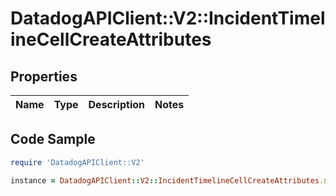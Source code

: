 # DatadogAPIClient::V2::IncidentTimelineCellCreateAttributes

## Properties

Name | Type | Description | Notes
------------ | ------------- | ------------- | -------------

## Code Sample

```ruby
require 'DatadogAPIClient::V2'

instance = DatadogAPIClient::V2::IncidentTimelineCellCreateAttributes.new()
```


